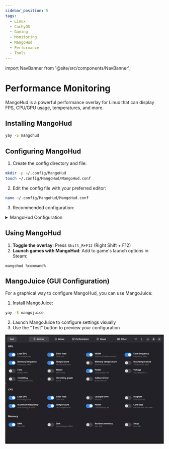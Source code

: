 ```yaml
---
sidebar_position: 5
tags:
  - Linux
  - CachyOS
  - Gaming
  - Monitoring
  - MangoHud
  - Performance
  - Tools
---
```


import NavBanner from '@site/src/components/NavBanner';

# Performance Monitoring

<NavBanner href="/wiki/cachyos/gaming/about" text="Return to Gaming Guide" />

MangoHud is a powerful performance overlay for Linux that can display FPS, CPU/GPU usage, temperatures, and more.

## Installing MangoHud

```bash
yay -S mangohud
```

## Configuring MangoHud

1. Create the config directory and file:
```bash
mkdir -p ~/.config/MangoHud
touch ~/.config/MangoHud/MangoHud.conf
```

2. Edit the config file with your preferred editor:
```bash
nano ~/.config/MangoHud/MangoHud.conf
```

3. Recommended configuration:
<details>
<summary>MangoHud Configuration</summary>

```
legacy_layout=false
blacklist=pamac-manager,lact,ghb,bitwig-studio,ptyxis,yumex
offset_x=10
offset_y=10
gpu_stats
gpu_load_change
vram
gpu_core_clock
gpu_mem_clock
gpu_temp
gpu_power
cpu_stats
cpu_load_change
cpu_mhz
cpu_temp
cpu_power
ram
fps
fps_metrics=avg,0.01
no_display
frame_timing
toggle_logging=Shift_L+F2
toggle_hud_position=Shift_R+F11
fps_limit_method=late
toggle_fps_limit=Shift_L+F1
round_corners=10
background_alpha=0.6
position=top-left
toggle_hud=Shift_R+F12
gpu_text=GPU
gpu_color=2e9762
cpu_text=CPU
cpu_color=2e97cb
fps_value=30,60
fps_color=cc0000,ffaa7f,92e79a
gpu_load_value=60,90
gpu_load_color=92e79a,ffaa7f,cc0000
cpu_load_value=60,90
cpu_load_color=92e79a,ffaa7f,cc0000
background_color=000000
frametime_color=00ff00
vram_color=ad64c1
ram_color=c26693
wine_color=eb5b5b
engine_color=eb5b5b
text_color=ffffff
media_player_color=ffffff
network_color=e07b85
```
</details>

## Using MangoHud

1. **Toggle the overlay**: Press `Shift_R+F12` (Right Shift + F12)
2. **Launch games with MangoHud**: Add to game's launch options in Steam:
```
mangohud %command%
```

## MangoJuice (GUI Configuration)

For a graphical way to configure MangoHud, you can use MangoJuice:

1. Install MangoJuice:
```bash
yay -S mangojuice
```

2. Launch MangoJuice to configure settings visually
3. Use the "Test" button to preview your configuration

![MangoJuice Interface](./img/mangojuice.webp)
